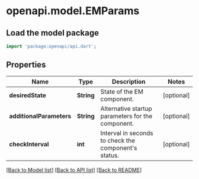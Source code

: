 # openapi.model.EMParams

## Load the model package
```dart
import 'package:openapi/api.dart';
```

## Properties
Name | Type | Description | Notes
------------ | ------------- | ------------- | -------------
**desiredState** | **String** | State of the EM component. | [optional] 
**additionalParameters** | **String** | Alternative startup parameters for the component. | [optional] 
**checkInterval** | **int** | Interval in seconds to check the component's status. | [optional] 

[[Back to Model list]](../README.md#documentation-for-models) [[Back to API list]](../README.md#documentation-for-api-endpoints) [[Back to README]](../README.md)


